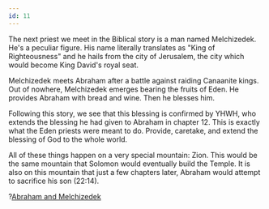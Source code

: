 ```yaml
---
id: 11
---
```


The next priest we meet in the Biblical story is a man named Melchizedek. He's a peculiar figure. His name literally translates as "King of Righteousness" and he hails from the city of Jerusalem, the city which would become King David's royal seat.

Melchizedek meets Abraham after a battle against raiding Canaanite kings. Out of nowhere, Melchizedek emerges bearing the fruits of Eden. He provides Abraham with bread and wine. Then he blesses him.

Following this story, we see that this blessing is confirmed by YHWH, who extends the blessing he had given to Abraham in chapter 12. This is exactly what the Eden priests were meant to do. Provide, caretake, and extend the blessing of God to the whole world.

All of these things happen on a very special mountain: Zion. This would be the same mountain that Solomon would eventually build the Temple. It is also on this mountain that just a few chapters later, Abraham would attempt to sacrifice his son (22:14).

?[Abraham and Melchizedek](KlZjA-3hiys)